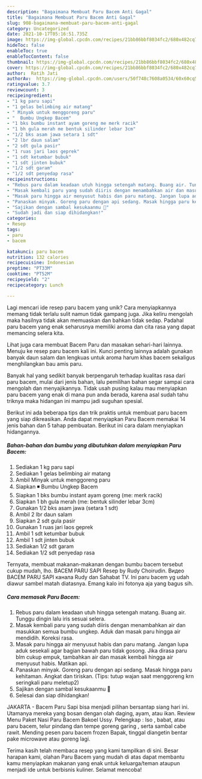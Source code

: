 ```yaml
---
description: "Bagaimana Membuat Paru Bacem Anti Gagal"
title: "Bagaimana Membuat Paru Bacem Anti Gagal"
slug: 908-bagaimana-membuat-paru-bacem-anti-gagal
category: Uncategorized
date: 2021-10-17T05:16:51.735Z
image: https://img-global.cpcdn.com/recipes/21bb86bbf8034fc2/680x482cq70/paru-bacem-foto-resep-utama.jpg
hideToc: false
enableToc: true
enableTocContent: false
thumbnail: https://img-global.cpcdn.com/recipes/21bb86bbf8034fc2/680x482cq70/paru-bacem-foto-resep-utama.jpg
cover: https://img-global.cpcdn.com/recipes/21bb86bbf8034fc2/680x482cq70/paru-bacem-foto-resep-utama.jpg
author:  Ratih Jati
authorAv:  https://img-global.cpcdn.com/users/50f748c7608a0534/60x60cq50/avatar.jpg
ratingvalue: 3.7
reviewcount: 3
recipeingredient:
- "1 kg paru sapi"
- "1 gelas belimbing air matang"
- " Minyak untuk menggoreng paru"
- "  Bumbu Ungkep Bacem"
- "1 bks bumbu instant ayam goreng me merk racik"
- "1 bh gula merah me bentuk silinder lebar 3cm"
- "1/2 bks asam jawa setara 1 sdt"
- "2 lbr daun salam"
- "2 sdt gula pasir"
- "1 ruas jari laos geprek"
- "1 sdt ketumbar bubuk"
- "1 sdt jinten bubuk"
- "1/2 sdt garam"
- "1/2 sdt penyedap rasa"
recipeinstructions:
- "Rebus paru dalam keadaan utuh hingga setengah matang. Buang air. Tunggu dingin lalu iris sesuai selera."
- "Masak kembali paru yang sudah diiris dengan menambahkan air dan masukkan semua bumbu ungkep. Aduk dan masak paru hingga air mendidih. Koreksi rasa."
- "Masak paru hingga air menyusut habis dan paru matang. Jangan lupa aduk sesekali agar bagian bawah paru tidak gosong. Jika dirasa paru blm cukup empuk, tambahkan air dan masak kembali hingga air menyusut habis. Matikan api."
- "Panaskan minyak. Goreng paru dengan api sedang. Masak hingga paru kehitaman. Angkat dan tiriskan. (Tips: tutup wajan saat menggoreng krn seringkali paru meletup2)"
- "Sajikan dengan sambal kesukaanmu 🤤"
- "Sudah jadi dan siap dihidangkan!"
categories:
- Resep
tags:
- paru
- bacem

katakunci: paru bacem 
nutrition: 132 calories
recipecuisine: Indonesian
preptime: "PT33M"
cooktime: "PT52M"
recipeyield: "2"
recipecategory: Lunch

---
```



Lagi mencari ide resep paru bacem yang unik? Cara menyiapkannya memang tidak terlalu sulit namun tidak gampang juga. Jika keliru mengolah maka hasilnya tidak akan memuaskan dan bahkan tidak sedap. Padahal paru bacem yang enak seharusnya memiliki aroma dan cita rasa yang dapat memancing selera kita.


Lihat juga cara membuat Bacem Paru dan masakan sehari-hari lainnya. Menuju ke resep paru bacem kali ini. Kunci penting lainnya adalah gunakan banyak daun salam dan lengkuas untuk aroma harum khas bacem sekaligus menghilangkan bau amis paru.

Banyak hal yang sedikit banyak berpengaruh terhadap kualitas rasa dari paru bacem, mulai dari jenis bahan, lalu pemilihan bahan segar sampai cara mengolah dan menyajikannya. Tidak usah pusing kalau mau menyiapkan paru bacem yang enak di mana pun anda berada, karena asal sudah tahu triknya maka hidangan ini mampu jadi suguhan spesial.


Berikut ini ada beberapa tips dan trik praktis untuk membuat paru bacem yang siap dikreasikan. Anda dapat menyiapkan Paru Bacem memakai 14 jenis bahan dan 5 tahap pembuatan. Berikut ini cara dalam menyiapkan hidangannya.

<!--inarticleads1-->

##### Bahan-bahan dan bumbu yang dibutuhkan dalam menyiapkan Paru Bacem:

1. Sediakan 1 kg paru sapi
1. Sediakan 1 gelas belimbing air matang
1. Ambil  Minyak untuk menggoreng paru
1. Siapkan  ◾ Bumbu Ungkep Bacem
1. Siapkan 1 bks bumbu instant ayam goreng (me: merk racik)
1. Siapkan 1 bh gula merah (me: bentuk silinder lebar 3cm)
1. Gunakan 1/2 bks asam jawa (setara 1 sdt)
1. Ambil 2 lbr daun salam
1. Siapkan 2 sdt gula pasir
1. Gunakan 1 ruas jari laos geprek
1. Ambil 1 sdt ketumbar bubuk
1. Ambil 1 sdt jinten bubuk
1. Sediakan 1/2 sdt garam
1. Sediakan 1/2 sdt penyedap rasa


Ternyata, membuat makanan-makanan dengan bumbu bacem tersebut cukup mudah, lho. BACEM PARU SAPI Resep by Rudy Choirudin. Видео BACEM PARU SAPI канала Rudy dan Sahabat TV. Ini paru bacem yg udah diawur sambel matah diatasnya. Emang kalo ini fotonya aja yang bagus sih. 

<!--inarticleads2-->

##### Cara memasak Paru Bacem:

1. Rebus paru dalam keadaan utuh hingga setengah matang. Buang air. Tunggu dingin lalu iris sesuai selera.
1. Masak kembali paru yang sudah diiris dengan menambahkan air dan masukkan semua bumbu ungkep. Aduk dan masak paru hingga air mendidih. Koreksi rasa.
1. Masak paru hingga air menyusut habis dan paru matang. Jangan lupa aduk sesekali agar bagian bawah paru tidak gosong. Jika dirasa paru blm cukup empuk, tambahkan air dan masak kembali hingga air menyusut habis. Matikan api.
1. Panaskan minyak. Goreng paru dengan api sedang. Masak hingga paru kehitaman. Angkat dan tiriskan. (Tips: tutup wajan saat menggoreng krn seringkali paru meletup2)
1. Sajikan dengan sambal kesukaanmu 🤤
1. Selesai dan siap dihidangkan!

JAKARTA - Bacem Paru Sapi bisa menjadi pilihan bersantap siang hari ini. Utamanya mereka yang bosan dengan olah daging, ayam, atau ikan. Review Menu Paket Nasi Paru Bacem Bakoel Ussy. Pelengkap : Iso , babat, atau paru bacem, telur pindang dan tempe goreng garing , serta sambal cabe rawit. Mending pesen paru bacem frozen Bapak, tinggal diangetin bentar pake microwave atau goreng lagi. 

Terima kasih telah membaca resep yang kami tampilkan di sini. Besar harapan kami, olahan Paru Bacem yang mudah di atas dapat membantu kamu menyiapkan makanan yang enak untuk keluarga/teman ataupun menjadi ide untuk berbisnis kuliner. Selamat mencoba!
